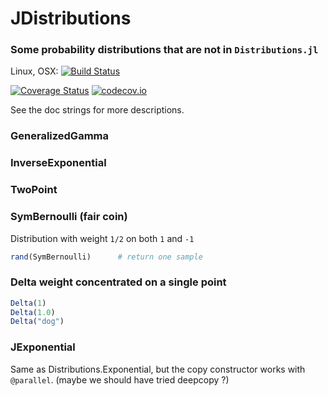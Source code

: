 # JDistributions
### Some probability distributions that are not in `Distributions.jl`

Linux, OSX: [![Build Status](https://travis-ci.org/jlapeyre/JDistributions.jl.svg)](https://travis-ci.org/jlapeyre/JDistributions.jl)

[![Coverage Status](https://coveralls.io/repos/jlapeyre/JDistributions.jl/badge.svg?branch=master&service=github)](https://coveralls.io/github/jlapeyre/JDistributions.jl?branch=master)
[![codecov.io](http://codecov.io/github/jlapeyre/JDistributions.jl/coverage.svg?branch=master)](http://codecov.io/github/jlapeyre/JDistributions.jl?branch=master)

See the doc strings for more descriptions.

### GeneralizedGamma

### InverseExponential

### TwoPoint

### SymBernoulli (fair coin)

Distribution with weight `1/2` on both `1` and `-1`

```julia
rand(SymBernoulli)      # return one sample
```

### Delta weight concentrated on  a single point

```julia
Delta(1)
Delta(1.0)
Delta("dog")
```

### JExponential

Same as Distributions.Exponential, but the copy constructor
works with `@parallel`. (maybe we should have tried deepcopy ?)
